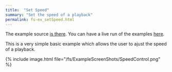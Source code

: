 ```yaml
---
title:  "Set Speed"
summary: "Set the speed of a playback"
permalink: fs-ex_setSpeed.html
---
```

The example source [is there](https://github.com/canardoux/flutter_sound/blob/master/example/lib/speed_control/speed_control.dart). You can have a live run of the examples [here](/tau/fs/live/index.html).

This is a very simple basic example which allows the user to ajust the speed of a playback.

{% include image.html file="/fs/ExampleScreenShots/SpeedControl.png" %}

